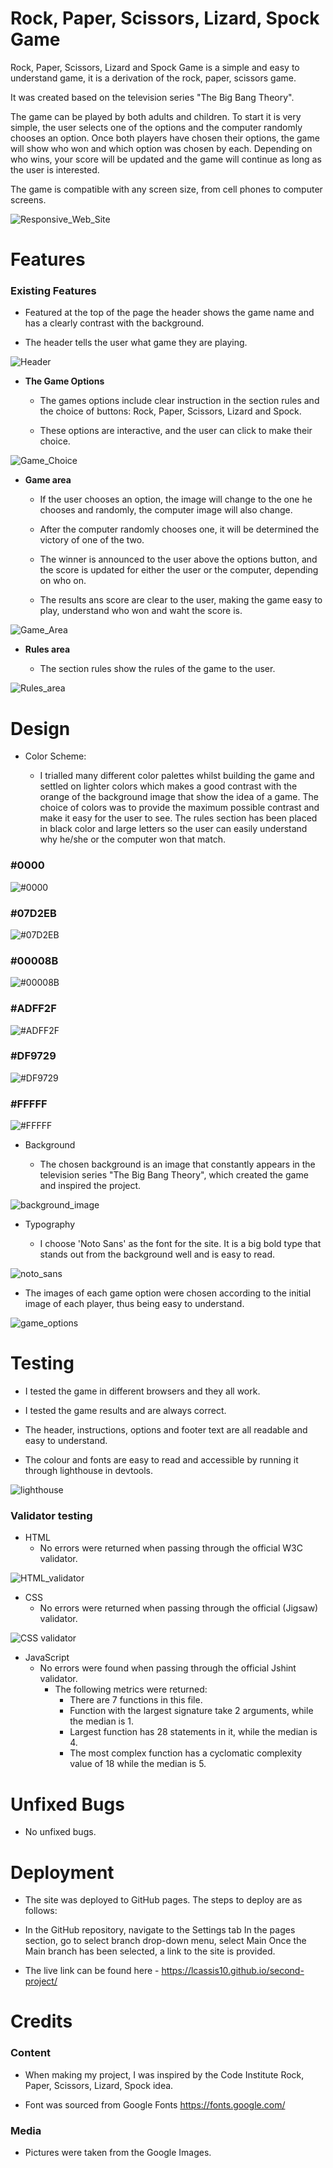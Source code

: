 # Rock, Paper, Scissors, Lizard, Spock Game

Rock, Paper, Scissors, Lizard and Spock Game is a simple and easy to understand game, it is a derivation of the rock, paper, scissors game.

It was created based on the television series "The Big Bang Theory".

The game can be played by both adults and children. To start it is very simple, the user selects one of the options and the computer randomly chooses an option. Once both players have chosen their options, the game will show who won and which option was chosen by each. Depending on who wins, your score will be updated and the game will continue as long as the user is interested.

The game is compatible with any screen size, from cell phones to computer screens.

![Responsive_Web_Site](./assets/image/screenshots/responsive%20design.JPG)

# Features

### Existing Features

- Featured at the top of the page the header shows the game name and has a clearly contrast with the background.

- The header tells the user what game they are playing.

![Header](./assets/image/screenshots/header.JPG)

- __The Game Options__

    - The games options include clear instruction in the section rules and the choice of buttons: Rock, Paper, Scissors, Lizard and Spock. 

    - These options are interactive, and the user can click to make their choice.

![Game_Choice](./assets/image/screenshots/buttons.JPG)

- __Game area__

    - If the user chooses an option, the image will change to the one he chooses and randomly, the computer image will also change.

    - After the computer randomly chooses one, it will be determined the victory of one of the two.

    - The winner is announced to the user above the options button, and the score is updated for either the user or the computer, depending on who on.

    - The results ans score are clear to the user, making the game easy to play, understand who won and waht the score is.

![Game_Area](./assets/image/screenshots/game-area.JPG)

- __Rules area__

     - The section rules show the rules of the game to the user.

![Rules_area](./assets/image/screenshots/rules.JPG)

# Design

- Color Scheme:

   - I trialled many different color palettes whilst building the game and settled on lighter colors which makes a good contrast with the orange of the background image
 that show the idea of ​​a game. The choice of colors was to provide the maximum possible contrast and make it easy for the user to see. The rules section has been placed in black color and large letters so the user can easily understand why he/she or the computer won that match.

### #0000

 ![#0000](./assets/image/screenshots/%230000.JPG)

### #07D2EB

 ![#07D2EB](./assets/image/screenshots/%2307D2EB.JPG)

### #00008B

 ![#00008B](./assets/image/screenshots/%2300008B.JPG)

### #ADFF2F

 ![#ADFF2F](./assets/image/screenshots/%23adff2f.JPG)

### #DF9729

 ![#DF9729](./assets/image/screenshots/%23DF9729.JPG)

### #FFFFF

 ![#FFFFF](./assets/image/screenshots/%23FFFFF.JPG)

- Background

  - The chosen background is an image that constantly appears in the television series "The Big Bang Theory", which created the game and inspired the project.

![background_image](./assets/image/background.jpg)

- Typography

  - I choose 'Noto Sans' as the font for the site. It is a big bold type that stands out from the background well and is easy to read.

![noto_sans](./assets/image/screenshots/font.JPG)

- The images of each game option were chosen according to the initial image of each player, thus being easy to understand.

![game_options](./assets/image/screenshots/game-options.JPG)

# Testing

- I tested the game in different browsers and they all work.   

- I tested the game results and are always correct.

- The header, instructions, options and footer text are all readable and easy to understand.

- The colour and fonts are easy to read and accessible by running it through lighthouse in devtools.

![lighthouse](./assets/image/screenshots/lighthouse.JPG)

### Validator testing

- HTML
    - No errors were returned when passing through the official W3C validator.

![HTML_validator](./assets/image/screenshots/HTML%20validator.JPG)

- CSS
    - No errors were returned when passing through the official (Jigsaw) validator.

![CSS validator](./assets/image/screenshots/CSS%20validator.JPG)

- JavaScript
    - No errors were found when passing through the official Jshint validator.
        - The following metrics were returned:
            - There are 7 functions in this file.
            - Function with the largest signature take 2 arguments, while the median is 1.
            - Largest function has 28 statements in it, while the median is 4.
            - The most complex function has a cyclomatic complexity value of 18 while the median is 5.

# Unfixed Bugs

- No unfixed bugs.

# Deployment

- The site was deployed to GitHub pages. The steps to deploy are as follows:

- In the GitHub repository, navigate to the Settings tab In the pages section, go to select branch drop-down menu, select Main Once the Main branch has been selected, a link to the site is provided.

- The live link can be found here - https://lcassis10.github.io/second-project/

# Credits

 ### Content

  - When making my project, I was inspired by the Code Institute Rock, Paper, Scissors, Lizard, Spock idea.

  - Font was sourced from Google Fonts https://fonts.google.com/

 ### Media

  - Pictures were taken from the Google Images.


